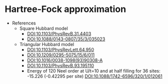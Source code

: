 # Hartree-Fock approximation

* References
  * Square Hubbard model
    * [DOI:10.1103/PhysRevB.31.4403](https://doi.org/10.1103/PhysRevB.31.4403)
    * [DOI:10.1088/0143-0807/35/3/035023](https://doi.org/10.1088/0143-0807/35/3/035023)
  * Triangular Hubbard model
    * [DOI:10.1103/PhysRevLett.64.950](https://doi.org/10.1103/PhysRevLett.64.950)
    * [DOI:10.1209/0295-5075/15/6/011](https://doi.org/10.1209/0295-5075/15/6/011)
    * [DOI:10.1016/0038-1098(93)90308-A](https://doi.org/10.1016/0038-1098(93)90308-A)
    * [DOI:10.1103/PhysRevB.93.195110](https://doi.org/10.1103/PhysRevB.93.195110)
    * Energy of 120 Neel order at U/t=10 and at half filling for 36 sites: -15.226 (-0.42295 per site)
      [DOI:10.1088/1742-6596/320/1/012061](https://doi.org/10.1088/1742-6596/320/1/012061)

